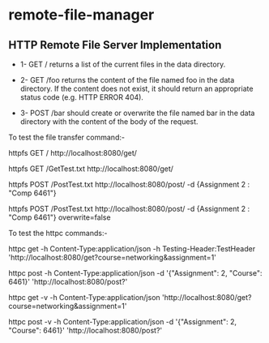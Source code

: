 # remote-file-manager

## HTTP Remote File Server Implementation

* 1- GET / returns a list of the current files in the data directory. 

* 2- GET /foo returns the content of the file named foo in the data directory. If the content
does not exist, it should return an appropriate status code (e.g. HTTP ERROR 404).
* 3- POST /bar should create or overwrite the file named bar in the data directory with
the content of the body of the request. 

To test the file transfer command:-

httpfs GET / http://localhost:8080/get/

httpfs GET /GetTest.txt http://localhost:8080/get/

httpfs POST /PostTest.txt http://localhost:8080/post/ -d {Assignment 2 : "Comp 6461"}

httpfs POST /PostTest.txt http://localhost:8080/post/ -d {Assignment 2 : "Comp 6461"} overwrite=false


To test the httpc commands:-

httpc get -h Content-Type:application/json -h Testing-Header:TestHeader 'http://localhost:8080/get?course=networking&assignment=1'

httpc post -h Content-Type:application/json -d '{"Assignment": 2, "Course": 6461}' 'http://localhost:8080/post?'

httpc get -v -h Content-Type:application/json 'http://localhost:8080/get?course=networking&assignment=1'

httpc post -v -h Content-Type:application/json -d '{"Assignment": 2, "Course": 6461}' 'http://localhost:8080/post?'






